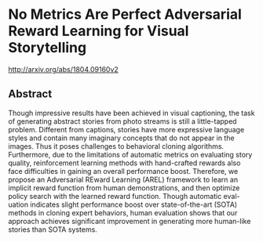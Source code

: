 # No Metrics Are Perfect Adversarial Reward Learning for Visual Storytelling
http://arxiv.org/abs/1804.09160v2
## Abstract
Though impressive results have been achieved in visual captioning, the task of generating abstract stories from photo streams is still a little-tapped problem. Different from captions, stories have more expressive language styles and contain many imaginary concepts that do not appear in the images. Thus it poses challenges to behavioral cloning algorithms. Furthermore, due to the limitations of automatic metrics on evaluating story quality, reinforcement learning methods with hand-crafted rewards also face difficulties in gaining an overall performance boost. Therefore, we propose an Adversarial REward Learning (AREL) framework to learn an implicit reward function from human demonstrations, and then optimize policy search with the learned reward function. Though automatic eval- uation indicates slight performance boost over state-of-the-art (SOTA) methods in cloning expert behaviors, human evaluation shows that our approach achieves significant improvement in generating more human-like stories than SOTA systems.